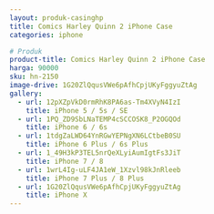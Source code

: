 ```yaml
---
layout: produk-casinghp
title: Comics Harley Quinn 2 iPhone Case
categories: iphone

# Produk
product-title: Comics Harley Quinn 2 iPhone Case
harga: 90000
sku: hn-2150
image-drive: 1G20ZlQqusVWe6pAfhCpjUKyFggyuZtAg
gallery:
  - url: 12pXZpVkD0rmRhK8PA6as-Tm4XVyN4IzI
    title: iPhone 5 / 5s / SE
  - url: 1PQ_ZD9SbLNaTEMP4cSCCOSK8_P2OGQOd
    title: iPhone 6 / 6s
  - url: 1tdgZaLWD64YnRGwYEPNgXN6LCtbeB0SU
    title: iPhone 6 Plus / 6s Plus
  - url: 1_49H3kP3TEL5nrQeXLyiAumIgtFs3JiT
    title: iPhone 7 / 8
  - url: 1wrL4Ig-uLF4JA1eW_1Xzvl98kJnRleeb
    title: iPhone 7 Plus / 8 Plus
  - url: 1G20ZlQqusVWe6pAfhCpjUKyFggyuZtAg
    title: iPhone X
---
```

